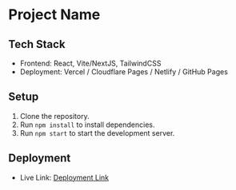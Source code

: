 # Project Name

## Tech Stack
- Frontend: React, Vite/NextJS, TailwindCSS
- Deployment: Vercel / Cloudflare Pages / Netlify / GitHub Pages

## Setup
1. Clone the repository.
2. Run `npm install` to install dependencies.
3. Run `npm start` to start the development server.

## Deployment
- Live Link: [ Deployment Link](https://ec-hiring-task-frontend-git-main-vishal-korales-projects.vercel.app/)


